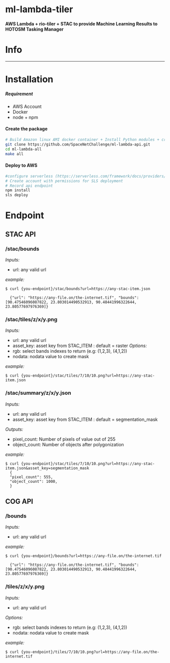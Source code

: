 # ml-lambda-tiler

#### AWS Lambda + rio-tiler + STAC to provide Machine Learning Results to HOTOSM Tasking Manager

# Info


---

# Installation

##### Requirement
  - AWS Account
  - Docker
  - node + npm


#### Create the package

```bash
# Build Amazon linux AMI docker container + Install Python modules + create package
git clone https://github.com/SpaceNetChallenge/ml-lambda-api.git
cd ml-lambda-all
make all
```

#### Deploy to AWS

```bash
#configure serverless (https://serverless.com/framework/docs/providers/aws/guide/credentials/)
# Create account with permissions for SLS deployment
# Record api endpoint
npm install
sls deploy
```

# Endpoint

## STAC API


### /stac/bounds

*Inputs:*
- url: any valid url

*example:*
```
$ curl {you-endpoint}/stac/bounds?url=https://any-stac-item.json

  {"url": "https://any-file.on/the-internet.tif", "bounds": [90.47546096087822, 23.803014490532913, 90.48441996322644, 23.80577697976369]}
```

### /stac/tiles/z/x/y.png
*Inputs:*
- url: any valid url
- asset_key: asset key from STAC_ITEM : default = raster
*Options:*
- rgb: select bands indexes to return (e.g: (1,2,3), (4,1,2))
- nodata: nodata value to create mask

*example:*
```
$ curl {you-endpoint}/stac/tiles/7/10/10.png?url=https://any-stac-item.json
```

### /stac/summary/z/x/y.json
*Inputs:*
- url: any valid url
- asset_key: asset key from STAC_ITEM : default = segmentation_mask

*Outputs:*
- pixel_count:  Number of pixels of value out of 255
- object_count: Number of objects after polygonization


*example:*
```
$ curl {you-endpoint}/stac/tiles/7/10/10.png?url=https://any-stac-item.json&asset_key=segmentation_mask
  { 
  "pixel_count": 555,
  "object_count": 1000,
  }
```


## COG API

### /bounds

*Inputs:*
- url: any valid url

*example:*
```
$ curl {you-endpoint}/bounds?url=https://any-file.on/the-internet.tif

  {"url": "https://any-file.on/the-internet.tif", "bounds": [90.47546096087822, 23.803014490532913, 90.48441996322644, 23.80577697976369]}
```

### /tiles/z/x/y.png

*Inputs:*
- url: any valid url

*Options:*
- rgb: select bands indexes to return (e.g: (1,2,3), (4,1,2))
- nodata: nodata value to create mask

*example:*
```
$ curl {you-endpoint}/tiles/7/10/10.png?url=https://any-file.on/the-internet.tif

```
